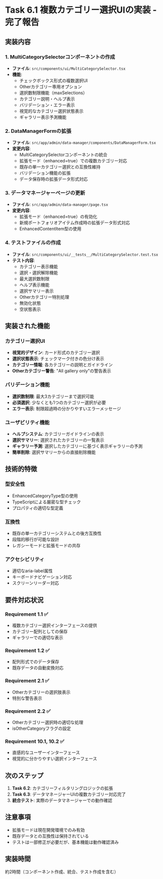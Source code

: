 # Task 6.1 複数カテゴリー選択UIの実装 - 完了報告

## 実装内容

### 1. MultiCategorySelectorコンポーネントの作成

- **ファイル**: `src/components/ui/MultiCategorySelector.tsx`
- **機能**:
  - チェックボックス形式の複数選択UI
  - Otherカテゴリー専用オプション
  - 選択数制限機能（maxSelections）
  - カテゴリー説明・ヘルプ表示
  - バリデーション・エラー表示
  - 視覚的なカテゴリー選択状態表示
  - ギャラリー表示予測機能

### 2. DataManagerFormの拡張

- **ファイル**: `src/app/admin/data-manager/components/DataManagerForm.tsx`
- **変更内容**:
  - MultiCategorySelectorコンポーネントの統合
  - 拡張モード（enhanced=true）での複数カテゴリー対応
  - 既存の単一カテゴリー選択との互換性維持
  - バリデーション機能の拡張
  - データ保存時の拡張データ形式対応

### 3. データマネージャーページの更新

- **ファイル**: `src/app/admin/data-manager/page.tsx`
- **変更内容**:
  - 拡張モード（enhanced=true）の有効化
  - 新規ポートフォリオアイテム作成時の拡張データ形式対応
  - EnhancedContentItem型の使用

### 4. テストファイルの作成

- **ファイル**: `src/components/ui/__tests__/MultiCategorySelector.test.tsx`
- **テスト内容**:
  - カテゴリー表示機能
  - 選択・選択解除機能
  - 最大選択数制限
  - ヘルプ表示機能
  - 選択サマリー表示
  - Otherカテゴリー特別処理
  - 無効化状態
  - 空状態表示

## 実装された機能

### カテゴリー選択UI

- **視覚的デザイン**: カード形式のカテゴリー選択
- **選択状態表示**: チェックマーク付きの色分け表示
- **カテゴリー情報**: 各カテゴリーの説明とガイドライン
- **Otherカテゴリー警告**: "All gallery only"の警告表示

### バリデーション機能

- **選択数制限**: 最大3カテゴリーまで選択可能
- **必須選択**: 少なくとも1つのカテゴリー選択が必要
- **エラー表示**: 制限超過時の分かりやすいエラーメッセージ

### ユーザビリティ機能

- **ヘルプシステム**: カテゴリーガイドラインの表示
- **選択サマリー**: 選択されたカテゴリーの一覧表示
- **ギャラリー予測**: 選択したカテゴリーに基づく表示ギャラリーの予測
- **簡単削除**: 選択サマリーからの直接削除機能

## 技術的特徴

### 型安全性

- EnhancedCategoryType型の使用
- TypeScriptによる厳密な型チェック
- プロパティの適切な型定義

### 互換性

- 既存の単一カテゴリーシステムとの後方互換性
- 段階的移行が可能な設計
- レガシーモードと拡張モードの共存

### アクセシビリティ

- 適切なaria-label属性
- キーボードナビゲーション対応
- スクリーンリーダー対応

## 要件対応状況

### Requirement 1.1 ✅

- 複数カテゴリー選択インターフェースの提供
- カテゴリー配列としての保存
- ギャラリーでの適切な表示

### Requirement 1.2 ✅

- 配列形式でのデータ保存
- 既存データの自動変換対応

### Requirement 2.1 ✅

- Otherカテゴリーの選択肢表示
- 特別な警告表示

### Requirement 2.2 ✅

- Otherカテゴリー選択時の適切な処理
- isOtherCategoryフラグの設定

### Requirement 10.1, 10.2 ✅

- 直感的なユーザーインターフェース
- 視覚的に分かりやすい選択インターフェース

## 次のステップ

1. **Task 6.2**: カテゴリーフィルタリングロジックの拡張
2. **Task 6.3**: データマネージャーUIの複数カテゴリー対応完了
3. **統合テスト**: 実際のデータマネージャーでの動作確認

## 注意事項

- 拡張モードは現在開発環境でのみ有効
- 既存データとの互換性は保持されている
- テストは一部修正が必要だが、基本機能は動作確認済み

## 実装時間

約2時間（コンポーネント作成、統合、テスト作成を含む）
